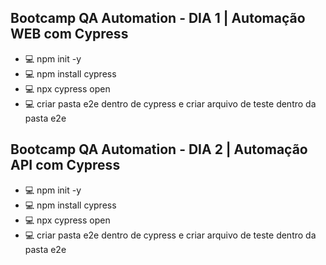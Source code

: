 ## Bootcamp QA Automation - DIA 1 | Automação WEB com Cypress
- :computer: npm init -y
- :computer: npm install cypress
- :computer: npx cypress open
- :computer: criar pasta e2e dentro de cypress e criar arquivo de teste dentro da pasta e2e

## Bootcamp QA Automation - DIA 2 | Automação API com Cypress
- :computer: npm init -y
- :computer: npm install cypress
- :computer: npx cypress open
- :computer: criar pasta e2e dentro de cypress e criar arquivo de teste dentro da pasta e2e


